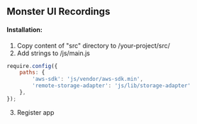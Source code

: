## Monster UI Recordings

#### Installation:

1. Copy content of "src" directory to /your-project/src/
4. Add strings to /js/main.js
```javascript
require.config({
    paths: {
        'aws-sdk': 'js/vendor/aws-sdk.min',
        'remote-storage-adapter': 'js/lib/storage-adapter'
    },
});
```
3. Register app